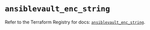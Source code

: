 # `ansiblevault_enc_string`

Refer to the Terraform Registry for docs: [`ansiblevault_enc_string`](https://registry.terraform.io/providers/meilleursagents/ansiblevault/3.0.1/docs/resources/enc_string).
